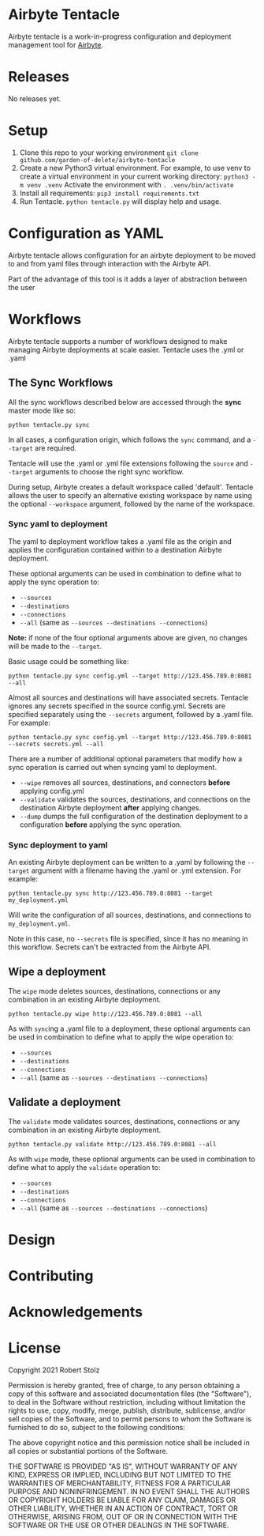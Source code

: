 # Airbyte Tentacle
Airbyte tentacle is a work-in-progress configuration and deployment management tool for [Airbyte](https://github.com/airbytehq/airbyte).

# Releases
No releases yet.

# Setup
1. Clone this repo to your working environment
`git clone github.com/garden-of-delete/airbyte-tentacle`
2. Create a new Python3 virtual environment. For example, to use venv to create a virtual environment in your current working directory:
`python3 -m venv .venv`
Activate the environment with `. .venv/bin/activate`
3. Install all requirements:
`pip3 install requirements.txt`
4. Run Tentacle. `python tentacle.py` will display help and usage.

# Configuration as YAML
Airbyte tentacle allows configuration for an airbyte deployment to be moved to and from yaml files through interaction with the Airbyte API.

Part of the advantage of this tool is it adds a layer of abstraction between the user
# Workflows
Airbyte tentacle supports a number of workflows designed to make managing Airbyte deployments at scale easier. Tentacle uses the .yml or .yaml

## The Sync Workflows
All the sync workflows described below are accessed through the **sync** master mode like so:

`python tentacle.py sync`

In all cases, a configuration origin, which follows the `sync` command, and a `--target` are required.

Tentacle will use the .yaml or .yml file extensions following the `source` and `--target` arguments to choose the right sync workflow.

During setup, Airbyte creates a default workspace called 'default'. Tentacle allows the user to specify an alternative existing workspace by name using the optional `--workspace` argument, followed by the name of the workspace.

### Sync yaml to deployment

The yaml to deployment workflow takes a .yaml file as the origin and applies the configuration contained within to a destination Airbyte deployment.

These optional arguments can be used in combination to define what to apply the sync operation to:
- `--sources`
- `--destinations`
- `--connections`
- `--all` (same as `--sources --destinations --connections`)

**Note:** if none of the four optional arguments above are given, no changes will be made to the `--target`.

Basic usage could be something like:

`python tentacle.py sync config.yml --target http://123.456.789.0:8081 --all`

Almost all sources and destinations will have associated secrets. Tentacle ignores any secrets specified in the source config.yml. Secrets are specified separately using the `--secrets` argument, followed by a .yaml file. For example:

`python tentacle.py sync config.yml --target http://123.456.789.0:8081 --secrets secrets.yml --all`

There are a number of additional optional parameters that modify how a sync operation is carried out when syncing yaml to deployment.
- `--wipe` removes all sources, destinations, and connectors **before** applying config.yml
- `--validate` validates the sources, destinations, and connections on the destination Airbyte deployment **after** applying changes.
- `--dump` dumps the full configuration of the destination deployment to a configuration
**before** applying the sync operation.

### Sync deployment to yaml

An existing Airbyte deployment can be written to a .yaml by following the `--target` argument with a filename having the .yaml or .yml extension. For example:

`python tentacle.py sync http://123.456.789.0:8081 --target my_deployment.yml`

Will write the configuration of all sources, destinations, and connections to `my_deployment.yml`.

Note in this case, no `--secrets` file is specified, since it has no meaning in this workflow. Secrets can't be extracted from the Airbyte API.

## Wipe a deployment
The `wipe` mode deletes sources, destinations, connections or any combination in an existing Airbyte deployment.

`python tentacle.py wipe http://123.456.789.0:8081 --all`

As with `sync`ing a .yaml file to a deployment, these optional arguments can be used in combination to define what to apply the wipe operation to:
- `--sources`
- `--destinations`
- `--connections`
- `--all` (same as `--sources --destinations --connections`)

## Validate a deployment
The `validate` mode validates sources, destinations, connections or any combination in an existing Airbyte deployment.

`python tentacle.py validate http://123.456.789.0:8081 --all`

As with `wipe` mode, these optional arguments can be used in combination to define what to apply the `validate` operation to:
- `--sources`
- `--destinations`
- `--connections`
- `--all` (same as `--sources --destinations --connections`)

# Design

# Contributing

# Acknowledgements

# License
Copyright 2021 Robert Stolz

Permission is hereby granted, free of charge, to any person obtaining a copy of this software and associated documentation files (the "Software"), to deal in the Software without restriction, including without limitation the rights to use, copy, modify, merge, publish, distribute, sublicense, and/or sell copies of the Software, and to permit persons to whom the Software is furnished to do so, subject to the following conditions:

The above copyright notice and this permission notice shall be included in all copies or substantial portions of the Software.

THE SOFTWARE IS PROVIDED "AS IS", WITHOUT WARRANTY OF ANY KIND, EXPRESS OR IMPLIED, INCLUDING BUT NOT LIMITED TO THE WARRANTIES OF MERCHANTABILITY, FITNESS FOR A PARTICULAR PURPOSE AND NONINFRINGEMENT. IN NO EVENT SHALL THE AUTHORS OR COPYRIGHT HOLDERS BE LIABLE FOR ANY CLAIM, DAMAGES OR OTHER LIABILITY, WHETHER IN AN ACTION OF CONTRACT, TORT OR OTHERWISE, ARISING FROM, OUT OF OR IN CONNECTION WITH THE SOFTWARE OR THE USE OR OTHER DEALINGS IN THE SOFTWARE.